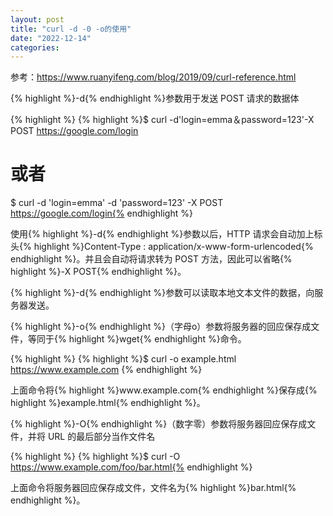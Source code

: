 ```yaml
---
layout: post
title: "curl -d -0 -o的使用"
date: "2022-12-14"
categories: 
---
```

<p>参考：<a href="https://www.ruanyifeng.com/blog/2019/09/curl-reference.html">https://www.ruanyifeng.com/blog/2019/09/curl-reference.html</a></p>

<p>{% highlight %}-d{% endhighlight %}参数用于发送 POST 请求的数据体</p>

{% highlight %}
{% highlight %}$ curl -d&#39;login=emma＆password=123&#39;-X POST https://google.com/login
# 或者
$ curl -d &#39;login=emma&#39; -d &#39;password=123&#39; -X POST  https://google.com/login{% endhighlight %}

<p>使用{% highlight %}-d{% endhighlight %}参数以后，HTTP 请求会自动加上标头{% highlight %}Content-Type : application/x-www-form-urlencoded{% endhighlight %}。并且会自动将请求转为 POST 方法，因此可以省略{% highlight %}-X POST{% endhighlight %}。</p>

<p>{% highlight %}-d{% endhighlight %}参数可以读取本地文本文件的数据，向服务器发送。</p>

<p>{% highlight %}-o{% endhighlight %}（字母o）参数将服务器的回应保存成文件，等同于{% highlight %}wget{% endhighlight %}命令。</p>

{% highlight %}
{% highlight %}$ curl -o example.html https://www.example.com
{% endhighlight %}

<p>上面命令将{% highlight %}www.example.com{% endhighlight %}保存成{% highlight %}example.html{% endhighlight %}。</p>

<p>{% highlight %}-O{% endhighlight %}（数字零）参数将服务器回应保存成文件，并将 URL 的最后部分当作文件名</p>

{% highlight %}
{% highlight %}$ curl -O https://www.example.com/foo/bar.html{% endhighlight %}

<p>上面命令将服务器回应保存成文件，文件名为{% highlight %}bar.html{% endhighlight %}。</p>

